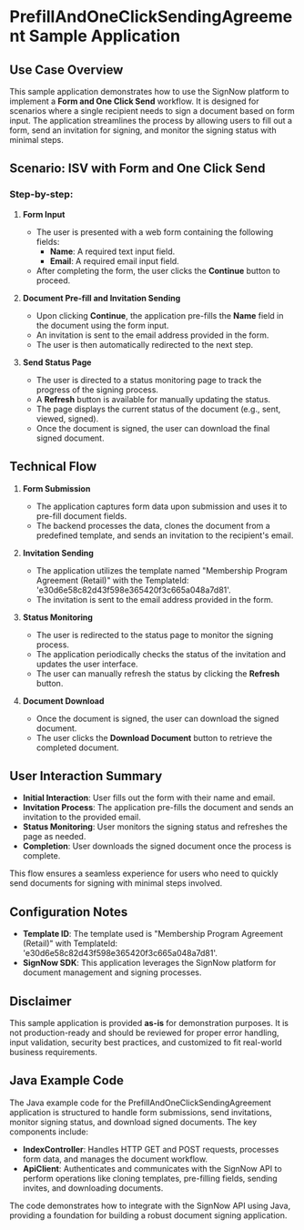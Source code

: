 # PrefillAndOneClickSendingAgreement Sample Application

## Use Case Overview

This sample application demonstrates how to use the SignNow platform to implement a **Form and One Click Send** workflow. It is designed for scenarios where a single recipient needs to sign a document based on form input. The application streamlines the process by allowing users to fill out a form, send an invitation for signing, and monitor the signing status with minimal steps.

## Scenario: ISV with Form and One Click Send

### Step-by-step:

1. **Form Input**
    - The user is presented with a web form containing the following fields:
        - **Name**: A required text input field.
        - **Email**: A required email input field.
    - After completing the form, the user clicks the **Continue** button to proceed.

2. **Document Pre-fill and Invitation Sending**
    - Upon clicking **Continue**, the application pre-fills the **Name** field in the document using the form input.
    - An invitation is sent to the email address provided in the form.
    - The user is then automatically redirected to the next step.

3. **Send Status Page**
    - The user is directed to a status monitoring page to track the progress of the signing process.
    - A **Refresh** button is available for manually updating the status.
    - The page displays the current status of the document (e.g., sent, viewed, signed).
    - Once the document is signed, the user can download the final signed document.

## Technical Flow

1. **Form Submission**
    - The application captures form data upon submission and uses it to pre-fill document fields.
    - The backend processes the data, clones the document from a predefined template, and sends an invitation to the recipient's email.

2. **Invitation Sending**
    - The application utilizes the template named "Membership Program Agreement (Retail)" with the TemplateId: 'e30d6e58c82d43f598e365420f3c665a048a7d81'.
    - The invitation is sent to the email address provided in the form.

3. **Status Monitoring**
    - The user is redirected to the status page to monitor the signing process.
    - The application periodically checks the status of the invitation and updates the user interface.
    - The user can manually refresh the status by clicking the **Refresh** button.

4. **Document Download**
    - Once the document is signed, the user can download the signed document.
    - The user clicks the **Download Document** button to retrieve the completed document.

## User Interaction Summary

- **Initial Interaction**: User fills out the form with their name and email.
- **Invitation Process**: The application pre-fills the document and sends an invitation to the provided email.
- **Status Monitoring**: User monitors the signing status and refreshes the page as needed.
- **Completion**: User downloads the signed document once the process is complete.

This flow ensures a seamless experience for users who need to quickly send documents for signing with minimal steps involved.

## Configuration Notes

- **Template ID**: The template used is "Membership Program Agreement (Retail)" with TemplateId: 'e30d6e58c82d43f598e365420f3c665a048a7d81'.
- **SignNow SDK**: This application leverages the SignNow platform for document management and signing processes.

## Disclaimer

This sample application is provided **as-is** for demonstration purposes. It is not production-ready and should be reviewed for proper error handling, input validation, security best practices, and customized to fit real-world business requirements.

## Java Example Code

The Java example code for the PrefillAndOneClickSendingAgreement application is structured to handle form submissions, send invitations, monitor signing status, and download signed documents. The key components include:

- **IndexController**: Handles HTTP GET and POST requests, processes form data, and manages the document workflow.
- **ApiClient**: Authenticates and communicates with the SignNow API to perform operations like cloning templates, pre-filling fields, sending invites, and downloading documents.

The code demonstrates how to integrate with the SignNow API using Java, providing a foundation for building a robust document signing application.